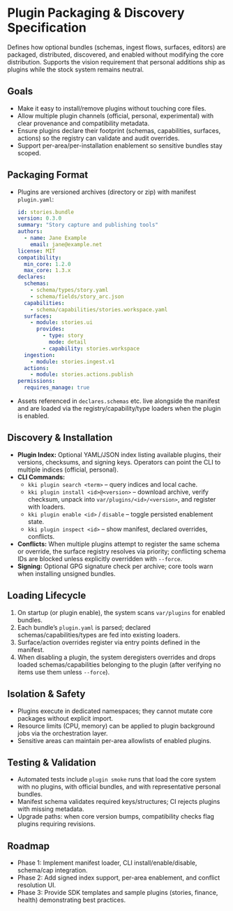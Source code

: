 # Plugin Packaging & Discovery Specification

Defines how optional bundles (schemas, ingest flows, surfaces, editors) are
packaged, distributed, discovered, and enabled without modifying the core
distribution. Supports the vision requirement that personal additions ship as
plugins while the stock system remains neutral.

## Goals
- Make it easy to install/remove plugins without touching core files.
- Allow multiple plugin channels (official, personal, experimental) with clear
  provenance and compatibility metadata.
- Ensure plugins declare their footprint (schemas, capabilities, surfaces,
  actions) so the registry can validate and audit overrides.
- Support per-area/per-installation enablement so sensitive bundles stay
  scoped.

## Packaging Format
- Plugins are versioned archives (directory or zip) with manifest
  `plugin.yaml`:
  ```yaml
  id: stories.bundle
  version: 0.3.0
  summary: "Story capture and publishing tools"
  authors:
    - name: Jane Example
      email: jane@example.net
  license: MIT
  compatibility:
    min_core: 1.2.0
    max_core: 1.3.x
  declares:
    schemas:
      - schema/types/story.yaml
      - schema/fields/story_arc.json
    capabilities:
      - schema/capabilities/stories.workspace.yaml
    surfaces:
      - module: stories.ui
        provides:
          - type: story
            mode: detail
          - capability: stories.workspace
    ingestion:
      - module: stories.ingest.v1
    actions:
      - module: stories.actions.publish
  permissions:
    requires_manage: true
  ```
- Assets referenced in `declares.schemas` etc. live alongside the manifest and
  are loaded via the registry/capability/type loaders when the plugin is
  enabled.

## Discovery & Installation
- **Plugin Index:** Optional YAML/JSON index listing available plugins, their
  versions, checksums, and signing keys. Operators can point the CLI to multiple
  indices (official, personal).
- **CLI Commands:**
  - `kki plugin search <term>` – query indices and local cache.
  - `kki plugin install <id>@<version>` – download archive, verify checksum,
    unpack into `var/plugins/<id>/<version>`, and register with loaders.
  - `kki plugin enable <id>` / `disable` – toggle persisted enablement state.
  - `kki plugin inspect <id>` – show manifest, declared overrides, conflicts.
- **Conflicts:** When multiple plugins attempt to register the same schema or
  override, the surface registry resolves via priority; conflicting schema IDs
  are blocked unless explicitly overridden with `--force`.
- **Signing:** Optional GPG signature check per archive; core tools warn when
  installing unsigned bundles.

## Loading Lifecycle
1. On startup (or plugin enable), the system scans `var/plugins` for enabled
   bundles.
2. Each bundle’s `plugin.yaml` is parsed; declared schemas/capabilities/types
   are fed into existing loaders.
3. Surface/action overrides register via entry points defined in the manifest.
4. When disabling a plugin, the system deregisters overrides and drops loaded
   schemas/capabilities belonging to the plugin (after verifying no items use
   them unless `--force`).

## Isolation & Safety
- Plugins execute in dedicated namespaces; they cannot mutate core packages
  without explicit import.
- Resource limits (CPU, memory) can be applied to plugin background jobs via
  the orchestration layer.
- Sensitive areas can maintain per-area allowlists of enabled plugins.

## Testing & Validation
- Automated tests include `plugin smoke` runs that load the core system with no
  plugins, with official bundles, and with representative personal bundles.
- Manifest schema validates required keys/structures; CI rejects plugins with
  missing metadata.
- Upgrade paths: when core version bumps, compatibility checks flag plugins
  requiring revisions.

## Roadmap
- Phase 1: Implement manifest loader, CLI install/enable/disable, schema/cap
  integration.
- Phase 2: Add signed index support, per-area enablement, and conflict
  resolution UI.
- Phase 3: Provide SDK templates and sample plugins (stories, finance, health)
  demonstrating best practices.
